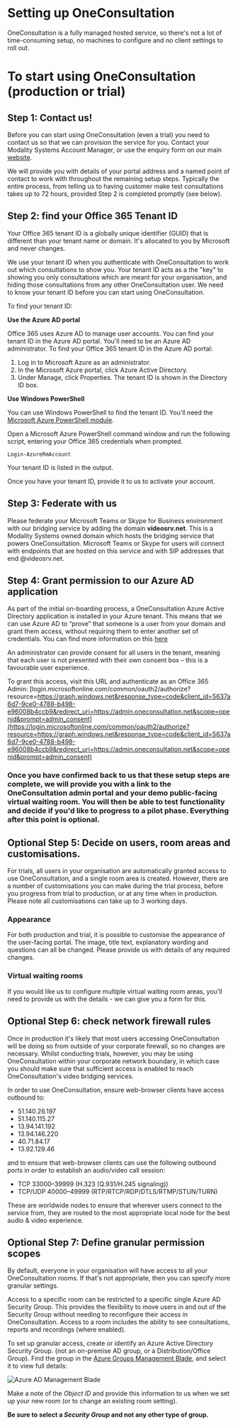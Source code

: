 # Setting up OneConsultation

OneConsultation is a fully managed hosted service, so there's not a lot of time-consuming setup, no machines to configure and no client settings to roll out. 

# To start using OneConsultation (production or trial)

## Step 1: Contact us!

Before you can start using OneConsultation (even a trial) you need to contact us so that we can provision the service for you. Contact your Modality Systems Account Manager, or use the enquiry form on our main [website](https://modalitysystems.com/software/oneconsultation).

We will provide you with details of your portal address and a named point of contact to work with throughout the remaining setup steps. Typically the entire process, from telling us to having customer make test consultations takes up to 72 hours, provided Step 2 is completed promptly (see below).

## Step 2: find your Office 365 Tenant ID

Your Office 365 tenant ID is a globally unique identifier (GUID) that is different than your tenant name or domain. It's allocated to you by Microsoft and never changes.

We use your tenant ID when you authenticate with OneConsultation to work out which consultations to show you. Your tenant ID acts as a the "key" to showing you only consultations which are meant for your organisation, and hiding those consultations from any other OneConsultation user. We need to know your tenant ID before you can start using OneConsultation.

To find your tenant ID:

**Use the Azure AD portal**

Office 365 uses Azure AD to manage user accounts. You can find your tenant ID in the Azure AD portal. You'll need to be an Azure AD administrator. To find your Office 365 tenant ID in the Azure AD portal:

 1. Log in to Microsoft Azure as an administrator.
 2. In the Microsoft Azure portal, click Azure Active Directory.
 3. Under Manage, click Properties. The tenant ID is shown in the Directory ID box.

**Use Windows PowerShell**

You can use Windows PowerShell to find the tenant ID. You'll need the [Microsoft Azure PowerShell module](https://go.microsoft.com/fwlink/p/?LinkId=717444).

Open a Microsoft Azure PowerShell command window and run the following script, entering your Office 365 credentials when prompted.

```
Login-AzureRmAccount
```

Your tenant ID is listed in the output.

Once you have your tenant ID, provide it to us to activate your account.

## Step 3: Federate with us

Please federate your Microsoft Teams or Skype for Business environment with our bridging service by adding the domain **videosrv.net**. This is a Modality Systems owned domain which hosts the bridging service that powers OneConsultation. Microsoft Teams or Skype for users will connect with endpoints that are hosted on this service and with SIP addresses that end @videosrv.net.

## Step 4: Grant permission to our Azure AD application

As part of the initial on-boarding process, a OneConsultation Azure Active Directory application is installed in your Azure tenant. This means that we can use Azure AD to “prove” that someone is a user from your domain and grant them access, without requiring them to enter another set of credentials. You can find more information on this [here](https://modalitysystems.github.io/oneconsultation-docs/auth.html)

An administrator can provide consent for all users in the tenant, meaning that each user is not presented with their own consent box – this is a favourable user experience.

To grant this access, visit this URL and authenticate as an Office 365 Admin: [login.microsoftonline.com/common/oauth2/authorize?resource=https://graph.windows.net&response_type=code&client_id=5637a6d7-9ce0-4788-b498-e96008b4ccb9&redirect_uri=https://admin.oneconsultation.net&scope=openid&prompt=admin_consent](https://login.microsoftonline.com/common/oauth2/authorize?resource=https://graph.windows.net&response_type=code&client_id=5637a6d7-9ce0-4788-b498-e96008b4ccb9&redirect_uri=https://admin.oneconsultation.net&scope=openid&prompt=admin_consent)

### Once you have confirmed back to us that these setup steps are complete, we will provide you with a link to the OneConsultation admin portal and your demo public-facing virtual waiting room. You will then be able to test functionality and decide if you'd like to progress to a pilot phase. Everything after this point is optional. 

## Optional Step 5: Decide on users, room areas and customisations.

For trials, all users in your organisation are automatically granted access to use OneConsultation, and a single room area is created. However, there are a number of customisations you can make during the trial process, before you progress from trial to production, or at any time when in production. Please note all customisations can take up to 3 working days.

### Appearance
For both production and trial, it is possible to customise the appearance of the user-facing portal. The image, title text, explanatory wording and questions can all be changed. Please provide us with details of any required changes.

### Virtual waiting rooms 
If you would like us to configure multiple virtual waiting room areas, you'll need to provide us with the details - we can give you a form for this.  

## Optional Step 6: check network firewall rules
Once in production it's likely that most users accessing OneConsultation will be doing so from outside of your corporate firewall, so no changes are necessary. Whilst conducting trials, however, you may be using OneConsultation within your corporate network boundary, in which case you should make sure that sufficient access is enabled to reach OneConsultation's video bridging services.

In order to use OneConsultation, ensure web-browser clients have access outbound to:

 - 51.140.26.197
 - 51.140.115.27
 - 13.94.141.192
 - 13.94.146.220
 - 40.71.84.17
 - 13.92.129.46
 
and to ensure that web-browser clients can use the following outbound ports in order to establish an audio/video call session:
 
 - TCP 33000–39999  (H.323 (Q.931/H.245 signaling)) 
 - TCP/UDP 40000–49999 (RTP/RTCP/RDP/DTLS/RTMP/STUN/TURN)
 
These are worldwide nodes to ensure that wherever users connect to the service from, they are routed to the most appropriate local node for the best audio & video experience.

## Optional Step 7: Define granular permission scopes
By default, everyone in your organisation will have access to all your OneConsultation rooms. If that's not appropriate, then you can specify more granular settings.

Access to a specific room can be restricted to a specific single Azure AD Security Group. This provides the flexibility to move users in and out of the Security Group without needing to reconfigure their access in OneConsultation. Access to a room includes the ability to see consultations, reports and recordings (where enabled).

To set up granular access, create or identify an Azure Active Directory Security Group. (not an on-premise AD group, or a Distribution/Office Group). Find the group in the [Azure Groups Management Blade](https://portal.azure.com/#blade/Microsoft_AAD_IAM/GroupsManagementMenuBlade/AllGroups), and select it to view full details:

![Azure AD Management Blade](/images/azure-ad-groups.png)

Make a note of the *Object ID* and provide this information to us when we set up your new room (or to change an existing room setting). 

**Be sure to select a *Security Group* and not any other type of group.**
